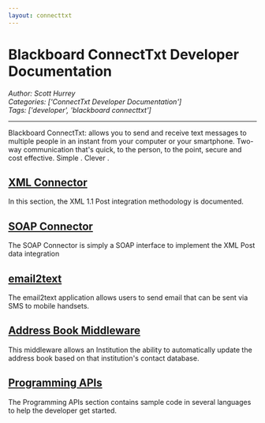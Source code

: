 ```yaml
---
layout: connecttxt
---
```

# Blackboard ConnectTxt Developer Documentation
*Author: Scott Hurrey*  
*Categories: ['ConnectTxt Developer Documentation']*  
*Tags: ['developer', 'blackboard connecttxt']*  
<hr />
Blackboard ConnectTxt: allows you to send and receive text messages to
multiple people in an instant from your computer or your smartphone. Two-way
communication that's quick, to the person, to the point, secure and cost
effective. Simple . Clever .

## [XML Connector](ConnectTxt%20XML%20Connector.html)

In this section, the XML 1.1 Post integration methodology is documented.

## [SOAP Connector](ConnectTxt%20SOAP%20Connector%20for%20Messaging%20(v1.5).html)

The SOAP Connector is simply a SOAP interface to implement the XML Post data
integration

## [email2text](ConnectTxt%20Email2Text.html)

The email2text application allows users to send email that can be sent via SMS
to mobile handsets.

## [Address Book Middleware](ConnectTxt%20SOAP%20Connector%20for%20Address%20Book%20(v1.5).html)

This middleware allows an Institution the ability to automatically update the
address book based on that institution's contact database.

## [Programming APIs](ConnectTxt%20Programming%20APIs.html)

The Programming APIs section contains sample code in several languages to help
the developer get started.

